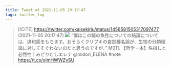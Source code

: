 ```yaml
---
title: Tweet at 2021-11-05 20:17:47
tags: twitter_log
---
```


> [!CITE] https://twitter.com/kaisekiriu/status/1456581505317097477 (2021-11-05 20:17:47)
> ![](https://twitter.com/kaisekiriu/status/1456581505317097477)
> “僕はこの鯨の魚性についての結論については、違和感をもちます。おそらくクリプキの自然種名論が、生物の分類理論に対してそぐわないのだと思うのですが、”
> M011. 【哲学・本】名指しと必然性｜みどりむしエレナ @midori_ELENA #note https://t.co/xImHWWZvSU
